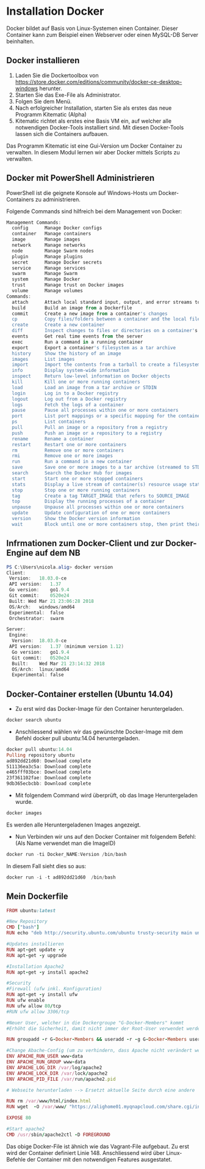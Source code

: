 # Installation Docker

Docker bildet auf Basis von Linux-Systemen einen Container.
Dieser Container kann zum Beispiel einen Webserver oder einen MySQL-DB Server beinhalten.

## Docker installieren

1. Laden Sie die Dockertoolbox von https://store.docker.com/editions/community/docker-ce-desktop-windows herunter.
1. Starten Sie das Exe-File als Administrator.
1. Folgen Sie dem Menü.
1. Nach erfolgreicher Installation, starten Sie als erstes das neue Programm Kitematic (Alpha)
1. Kitematic richtet als erstes eine Basis VM ein, auf welcher alle notwendigen Docker-Tools installiert sind. Mit diesen Docker-Tools lassen sich die Containers aufbauen.

Das Programm Kitematic ist eine Gui-Version um Docker Container zu verwalten. In diesem Modul lernen wir aber Docker mittels Scripts zu verwalten.

## Docker mit PowerShell Administrieren

PowerShell ist die geignete Konsole auf Windows-Hosts um Docker-Containers zu administrieren.

Folgende Commands sind hilfreich bei dem Management von Docker:

```powershell
Management Commands:
  config      Manage Docker configs
  container   Manage containers
  image       Manage images
  network     Manage networks
  node        Manage Swarm nodes
  plugin      Manage plugins
  secret      Manage Docker secrets
  service     Manage services
  swarm       Manage Swarm
  system      Manage Docker
  trust       Manage trust on Docker images
  volume      Manage volumes
Commands:
  attach      Attach local standard input, output, and error streams to a running container
  build       Build an image from a Dockerfile
  commit      Create a new image from a container's changes
  cp          Copy files/folders between a container and the local filesystem
  create      Create a new container
  diff        Inspect changes to files or directories on a container's filesystem
  events      Get real time events from the server
  exec        Run a command in a running container
  export      Export a container's filesystem as a tar archive
  history     Show the history of an image
  images      List images
  import      Import the contents from a tarball to create a filesystem image
  info        Display system-wide information
  inspect     Return low-level information on Docker objects
  kill        Kill one or more running containers
  load        Load an image from a tar archive or STDIN
  login       Log in to a Docker registry
  logout      Log out from a Docker registry
  logs        Fetch the logs of a container
  pause       Pause all processes within one or more containers
  port        List port mappings or a specific mapping for the container
  ps          List containers
  pull        Pull an image or a repository from a registry
  push        Push an image or a repository to a registry
  rename      Rename a container
  restart     Restart one or more containers
  rm          Remove one or more containers
  rmi         Remove one or more images
  run         Run a command in a new container
  save        Save one or more images to a tar archive (streamed to STDOUT by default)
  search      Search the Docker Hub for images
  start       Start one or more stopped containers
  stats       Display a live stream of container(s) resource usage statistics
  stop        Stop one or more running containers
  tag         Create a tag TARGET_IMAGE that refers to SOURCE_IMAGE
  top         Display the running processes of a container
  unpause     Unpause all processes within one or more containers
  update      Update configuration of one or more containers
  version     Show the Docker version information
  wait        Block until one or more containers stop, then print their exit codes

```

## Infrmationen zum Docker-Client und zur Docker-Engine auf dem NB

```PowerShell
PS C:\Users\nicola.alig> docker version
Client:
 Version:	18.03.0-ce
 API version:	1.37
 Go version:	go1.9.4
 Git commit:	0520e24
 Built:	Wed Mar 21 23:06:28 2018
 OS/Arch:	windows/amd64
 Experimental:	false
 Orchestrator:	swarm

Server:
 Engine:
  Version:	18.03.0-ce
 API version:	1.37 (minimum version 1.12)
  Go version:	go1.9.4
  Git commit:	0520e24
  Built:	Wed Mar 21 23:14:32 2018
  OS/Arch:	linux/amd64
  Experimental:	false
```

## Docker-Container erstellen (Ubuntu 14.04)

- Zu erst wird das Docker-Image für den Container heruntergeladen.

```PowerShell
docker search ubuntu
```

- Anschliessend wählen wir das gewünschte Docker-Image mit dem Befehl docker pull ubuntu:14.04 heruntergeladen.

```PowerShell
docker pull ubuntu:14.04
Pulling repository ubuntu
ad892dd21d60: Download complete
511136ea3c5a: Download complete
e465fff03bce: Download complete
23f361102fae: Download complete
9db365ecbcbb: Download complete
```

- Mit folgendem Command wird überprüft, ob das Image Heruntergeladen wurde.

```PowerShell
docker images
```

Es werden alle Heruntergeladenen Images angezeigt.

- Nun Verbinden wir uns auf den Docker Container mit folgendem Befehl: (Als Name verwendet man die ImageID)

```PowerShell
docker run -ti Docker_NAME:Version /bin/bash
```

In diesem Fall sieht dies so aus:

```PowerShell
docker run -i -t ad892dd21d60  /bin/bash
```

## Mein Dockerfile

```Ruby
FROM ubuntu:latest

#New Repository
CMD ["bash"]
RUN echo "deb http://security.ubuntu.com/ubuntu trusty-security main universe" >> /etc/apt/sources.list

#Updates installieren
RUN apt-get update -y
RUN apt-get -y upgrade

#Installation Apache2
RUN apt-get -y install apache2

#Security
#Firewall (ufw inkl. Konfiguration)
RUN apt-get -y install ufw
RUN ufw enable
RUN ufw allow 80/tcp
#RUN ufw allow 3306/tcp

#Neuer User, welcher in die Dockergroupe "G-Docker-Members" kommt
#Erhöht die Sicherheit, damit nicht immer der Root-User verwendet werden muss!

RUN groupadd -r G-Docker-Members && useradd -r -g G-Docker-Members userfordocker

#Change Abache-Config (um zu verhindern, dass Apache nicht verändert werden kann.)
ENV APACHE_RUN_USER www-data
ENV APACHE_RUN_GROUP www-data
ENV APACHE_LOG_DIR /var/log/apache2
ENV APACHE_LOCK_DIR /var/lock/apache2
ENV APACHE_PID_FILE /var/run/apache2.pid

# Webseite herunterladen --> Ersetzt aktuelle Seite durch eine andere

RUN rm /var/www/html/index.html
RUN wget  -O /var/www/ "https://alighome01.myqnapcloud.com/share.cgi/index.html?ssid=0eyfCQS&fid=0eyfCQS&open=normal&ep="

EXPOSE 80

#Start apache2
CMD /usr/sbin/apache2ctl -D FOREGROUND
```

Das obige Docker-File ist ähnich wie das Vagrant-File aufgebaut. Zu erst wird der Container definiert Linie 148.
Anschliessend wird über Linux-Befehle der Container mit den notwendigen Features ausgestatet.

